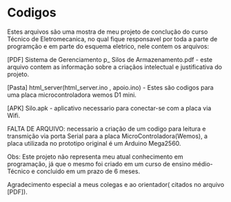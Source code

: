 # Codigos
Estes arquivos são uma mostra de meu projeto de conclução do curso Técnico de Eletromecanica, no qual fique responsavel por toda a parte de programção e em parte do esquema eletrico, nele contem os arquivos:

[PDF] Sistema de Gerenciamento p_ Silos de Armazenamento.pdf - este arquivo contem as informação sobre a criaçãos intelectual e justificativa do projeto.

[Pasta] html_server(html_server.ino , apoio.ino) - Estes são codigos para uma placa microcontroladora wemos D1 mini.

[APK] Silo.apk - aplicativo necessario para conectar-se com a placa via Wifi.

FALTA DE ARQUIVO: necessario a criação de um codigo para leitura e transmição via porta Serial para a placa MicroControladora(Wemos), a placa utilizada no prototipo original é um Arduino Mega2560.

Obs: Este projeto não representa meu atual conhecimento em programação, já que o mesmo foi criado em um curso de ensino médio-Técnico e concluido em um prazo de 6 meses.

Agradecimento especial a meus colegas e ao orientador( citados no arquivo [PDF]).
